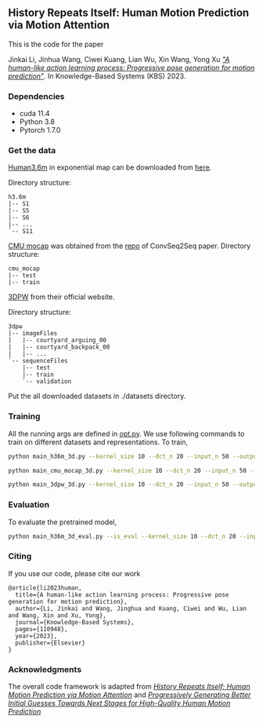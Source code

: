 ## History Repeats Itself: Human Motion Prediction via Motion Attention
This is the code for the paper

Jinkai Li, Jinhua Wang, Ciwei Kuang, Lian Wu, Xin Wang, Yong Xu
[_"A human-like action learning process: Progressive pose generation for motion prediction"_](https://www.sciencedirect.com/science/article/abs/pii/S0950705123006986). In Knowledge-Based Systems (KBS) 2023.

### Dependencies

* cuda 11.4
* Python 3.8
* Pytorch 1.7.0

### Get the data

[Human3.6m](http://vision.imar.ro/human3.6m/description.php) in exponential map can be downloaded from [here](http://www.cs.stanford.edu/people/ashesh/h3.6m.zip).

Directory structure: 
```shell script
h3.6m
|-- S1
|-- S5
|-- S6
|-- ...
`-- S11
```
[CMU mocap](http://mocap.cs.cmu.edu/) was obtained from the [repo](https://github.com/chaneyddtt/Convolutional-Sequence-to-Sequence-Model-for-Human-Dynamics) of ConvSeq2Seq paper.
Directory structure:
```shell script
cmu_mocap
|-- test
|-- train
```

[3DPW](https://virtualhumans.mpi-inf.mpg.de/3DPW/) from their official website.

Directory structure: 
```shell script
3dpw
|-- imageFiles
|   |-- courtyard_arguing_00
|   |-- courtyard_backpack_00
|   |-- ...
`-- sequenceFiles
    |-- test
    |-- train
    `-- validation
```
Put the all downloaded datasets in ./datasets directory.

### Training
All the running args are defined in [opt.py](utils/opt.py). We use following commands to train on different datasets and representations.
To train,
```bash
python main_h36m_3d.py --kernel_size 10 --dct_n 20 --input_n 50 --output_n 10 --skip_rate 1 --batch_size 128 --test_batch_size 128 --in_features 66  --epoch 50 --num_stage 2  --l1norm 0.5
```
```bash
python main_cmu_mocap_3d.py --kernel_size 10 --dct_n 20 --input_n 50 --output_n 10 --skip_rate 1 --batch_size 16 --test_batch_size 128 --in_features 75  --epoch 50 --l1norm 0.5
```
```bash
python main_3dpw_3d.py --kernel_size 10 --dct_n 20 --input_n 50 --output_n 10 --skip_rate 1 --batch_size 128 --test_batch_size 128 --in_features 69 --epoch 50  --l1norm 0.5 
```
### Evaluation
To evaluate the pretrained model,
```bash
python main_h36m_3d_eval.py --is_eval --kernel_size 10 --dct_n 20 --input_n 50 --output_n 25 --skip_rate 1 --batch_size 128 --test_batch_size 128 --in_features 66 --ckpt ./checkpoint/pretrained/main_h36m_3d/ckpt_Best_AverageError53.8396_err9.8233_err22.0336_err46.8902_err57.9075_err76.2643_err110.1189.pth
```

### Citing

If you use our code, please cite our work

```
@article{li2023human,
  title={A human-like action learning process: Progressive pose generation for motion prediction},
  author={Li, Jinkai and Wang, Jinghua and Kuang, Ciwei and Wu, Lian and Wang, Xin and Xu, Yong},
  journal={Knowledge-Based Systems},
  pages={110948},
  year={2023},
  publisher={Elsevier}
}
```

### Acknowledgments
The overall code framework is adapted from [_History Repeats Itself: Human Motion Prediction via Motion Attention_](https://github.com/wei-mao-2019/HisRepItself) and [_Progressively Generating Better Initial Guesses Towards Next Stages for
High-Quality Human Motion Prediction_](https://github.com/705062791/PGBIG)